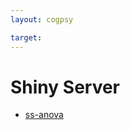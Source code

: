 ```yaml
---
layout: cogpsy

target: 
---
```


# Shiny Server

* [ss-anova](http://shiny.cognitive-psychology.eu:3838/ss-anova)

